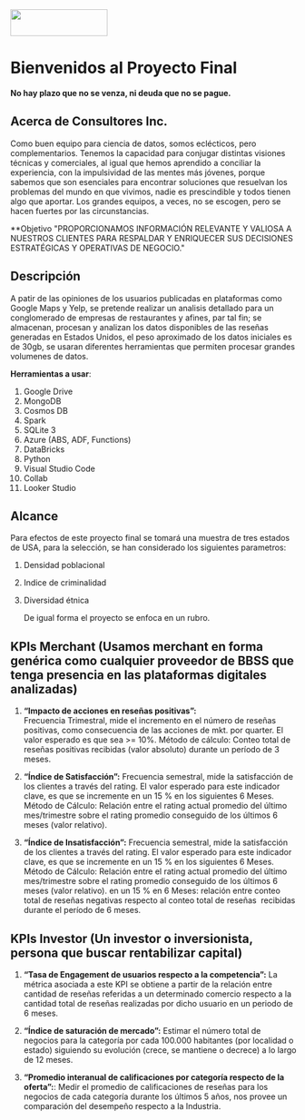 <img src="src\images\logopeq1.png" width="171" height="47">

# Bienvenidos al Proyecto Final
**No hay plazo que no se venza, ni deuda que no se pague.**

## Acerca de Consultores Inc.

Como buen equipo para ciencia de datos, somos eclécticos, pero complementarios.
Tenemos la capacidad para conjugar distintas visiones técnicas y comerciales, al igual que hemos aprendido a conciliar la experiencia, con la impulsividad de las mentes más jóvenes, porque sabemos que son esenciales para encontrar soluciones que resuelvan los problemas del mundo en que vivimos, nadie es prescindible y todos tienen algo que aportar.
Los grandes equipos, a veces, no se escogen, pero se hacen fuertes por las circunstancias.

**Objetivo 
"PROPORCIONAMOS INFORMACIÓN RELEVANTE Y VALIOSA A NUESTROS CLIENTES PARA RESPALDAR Y ENRIQUECER SUS DECISIONES ESTRATÉGICAS Y OPERATIVAS DE NEGOCIO."

## Descripción

A patir de las opiniones de los usuarios publicadas en plataformas como Google Maps y Yelp, se pretende realizar un analisis detallado para un conglomerado de empresas de restaurantes y afines, par tal fin; se almacenan, procesan y analizan los datos disponibles de las reseñas generadas en Estados Unidos, el peso aproximado de los datos iniciales es de 30gb, se usaran diferentes herramientas que permiten procesar grandes volumenes de datos.

**Herramientas a usar**:
1. Google Drive
2. MongoDB
3. Cosmos DB
4. Spark
5. SQLite 3
6. Azure (ABS, ADF, Functions)
7. DataBricks
8. Python
9. Visual Studio Code
10. Collab
11. Looker Studio

   

## Alcance

   Para efectos de este proyecto final se tomará una muestra de tres estados de USA, para la selección, se han considerado los siguientes parametros:
1. Densidad poblacional
2. Indice de criminalidad
3. Diversidad étnica
   
   De igual forma el proyecto se enfoca en un rubro.

## KPIs Merchant (Usamos merchant en forma genérica como cualquier proveedor de BBSS que tenga presencia en las plataformas digitales analizadas)

1. **“Impacto de acciones en reseñas positivas”:**   
   Frecuencia Trimestral, mide el incremento en el número de reseñas positivas, como consecuencia de las acciones de mkt. por quarter. El valor esperado es que sea >= 10%. Método de cálculo: Conteo total de reseñas positivas recibidas (valor absoluto) durante un período de 3 meses.

2. **“Índice de Satisfacción”:** 
   Frecuencia semestral, mide la satisfacción de los clientes a través del rating. El valor esperado para este indicador clave, es que se incremente en un 15 % en los siguientes 6 Meses. Método de Cálculo: Relación entre el rating actual promedio del último mes/trimestre sobre el rating promedio conseguido de los últimos 6 meses (valor relativo).
3. **“Índice de Insatisfacción”:** 
   Frecuencia semestral, mide la satisfacción de los clientes a través del rating. El valor esperado para este indicador clave, es que se incremente en un 15 % en los siguientes 6 Meses. Método de Cálculo: Relación entre el rating actual promedio del último mes/trimestre sobre el rating promedio conseguido de los últimos 6 meses (valor relativo). en un 15 % en 6 Meses: relación entre conteo total de reseñas negativas respecto al conteo total de reseñas  recibidas durante el período de 6 meses.

## KPIs Investor (Un investor o inversionista, persona que buscar rentabilizar capital)

1. **“Tasa de Engagement de usuarios respecto a la competencia”:** 
   La métrica asociada a este KPI se obtiene a partir de la relación entre cantidad de reseñas referidas a un determinado comercio respecto a la cantidad total de reseñas realizadas por dicho usuario en un periodo de 6 meses.
   
2. **“Índice de saturación de mercado”:**
   Estimar el número total de negocios para la categoría por cada 100.000 habitantes (por localidad o estado) siguiendo su evolución (crece, se mantiene o decrece) a lo largo de 12 meses. 
   
3. **“Promedio interanual de calificaciones por categoría respecto de la oferta”:**:
   Medir el promedio de calificaciones de reseñas para los negocios de cada categoría durante los últimos 5 años, nos provee un comparación del desempeño respecto a la Industria.